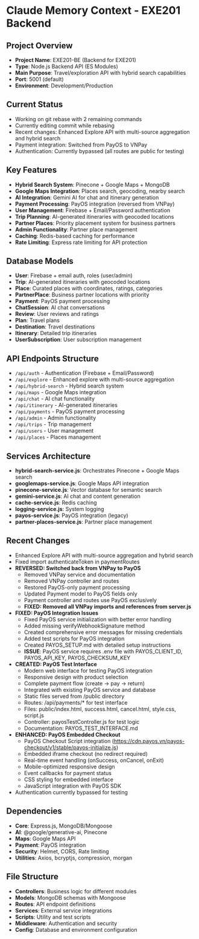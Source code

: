 # Claude Memory Context - EXE201 Backend

## Project Overview
- **Project Name**: EXE201-BE (Backend for EXE201)
- **Type**: Node.js Backend API (ES Modules)
- **Main Purpose**: Travel/exploration API with hybrid search capabilities
- **Port**: 5001 (default)
- **Environment**: Development/Production

## Current Status
- Working on git rebase with 2 remaining commands
- Currently editing commit while rebasing
- Recent changes: Enhanced Explore API with multi-source aggregation and hybrid search
- Payment integration: Switched from PayOS to VNPay
- Authentication: Currently bypassed (all routes are public for testing)

## Key Features
- **Hybrid Search System**: Pinecone + Google Maps + MongoDB
- **Google Maps Integration**: Places search, geocoding, nearby search
- **AI Integration**: Gemini AI for chat and itinerary generation
- **Payment Processing**: PayOS integration (reversed from VNPay)
- **User Management**: Firebase + Email/Password authentication
- **Trip Planning**: AI-generated itineraries with geocoded locations
- **Partner Places**: Priority placement system for business partners
- **Admin Functionality**: Partner place management
- **Caching**: Redis-based caching for performance
- **Rate Limiting**: Express rate limiting for API protection

## Database Models
- **User**: Firebase + email auth, roles (user/admin)
- **Trip**: AI-generated itineraries with geocoded locations
- **Place**: Curated places with coordinates, ratings, categories
- **PartnerPlace**: Business partner locations with priority
- **Payment**: PayOS payment processing
- **ChatSession**: AI chat conversations
- **Review**: User reviews and ratings
- **Plan**: Travel plans
- **Destination**: Travel destinations
- **Itinerary**: Detailed trip itineraries
- **UserSubscription**: User subscription management

## API Endpoints Structure
- `/api/auth` - Authentication (Firebase + Email/Password)
- `/api/explore` - Enhanced explore with multi-source aggregation
- `/api/hybrid-search` - Hybrid search system
- `/api/maps` - Google Maps integration
- `/api/chat` - AI chat functionality
- `/api/itinerary` - AI-generated itineraries
- `/api/payments` - PayOS payment processing
- `/api/admin` - Admin functionality
- `/api/trips` - Trip management
- `/api/users` - User management
- `/api/places` - Places management

## Services Architecture
- **hybrid-search-service.js**: Orchestrates Pinecone + Google Maps search
- **googlemaps-service.js**: Google Maps API integration
- **pinecone-service.js**: Vector database for semantic search
- **gemini-service.js**: AI chat and content generation
- **cache-service.js**: Redis caching
- **logging-service.js**: System logging
- **payos-service.js**: PayOS integration (legacy)
- **partner-places-service.js**: Partner place management

## Recent Changes
- Enhanced Explore API with multi-source aggregation and hybrid search
- Fixed import authenticateToken in paymentRoutes
- **REVERSED: Switched back from VNPay to PayOS**
  - Removed VNPay service and documentation
  - Removed VNPay controller and routes
  - Restored PayOS-only payment processing
  - Updated Payment model to PayOS fields only
  - Payment controller and routes use PayOS exclusively
  - **FIXED: Removed all VNPay imports and references from server.js**
- **FIXED: PayOS Integration Issues**
  - Fixed PayOS service initialization with better error handling
  - Added missing verifyWebhookSignature method
  - Created comprehensive error messages for missing credentials
  - Added test scripts for PayOS integration
  - Created PAYOS_SETUP.md with detailed setup instructions
  - **ISSUE**: PayOS service requires .env file with PAYOS_CLIENT_ID, PAYOS_API_KEY, PAYOS_CHECKSUM_KEY
- **CREATED: PayOS Test Interface**
  - Modern web interface for testing PayOS integration
  - Responsive design with product selection
  - Complete payment flow (create → pay → return)
  - Integrated with existing PayOS service and database
  - Static files served from /public directory
  - Routes: /api/payments/* for test interface
  - Files: public/index.html, success.html, cancel.html, style.css, script.js
  - Controller: payosTestController.js for test logic
  - Documentation: PAYOS_TEST_INTERFACE.md
- **ENHANCED: PayOS Embedded Checkout**
  - PayOS Checkout Script integration (https://cdn.payos.vn/payos-checkout/v1/stable/payos-initialize.js)
  - Embedded iframe checkout (no redirect required)
  - Real-time event handling (onSuccess, onCancel, onExit)
  - Mobile-optimized responsive design
  - Event callbacks for payment status
  - CSS styling for embedded interface
  - JavaScript integration with PayOS SDK
- Authentication currently bypassed for testing

## Dependencies
- **Core**: Express.js, MongoDB/Mongoose
- **AI**: @google/generative-ai, Pinecone
- **Maps**: Google Maps API
- **Payment**: PayOS integration
- **Security**: Helmet, CORS, Rate limiting
- **Utilities**: Axios, bcryptjs, compression, morgan

## File Structure
- **Controllers**: Business logic for different modules
- **Models**: MongoDB schemas with Mongoose
- **Routes**: API endpoint definitions
- **Services**: External service integrations
- **Scripts**: Utility and test scripts
- **Middleware**: Authentication and security
- **Config**: Database and environment configuration
